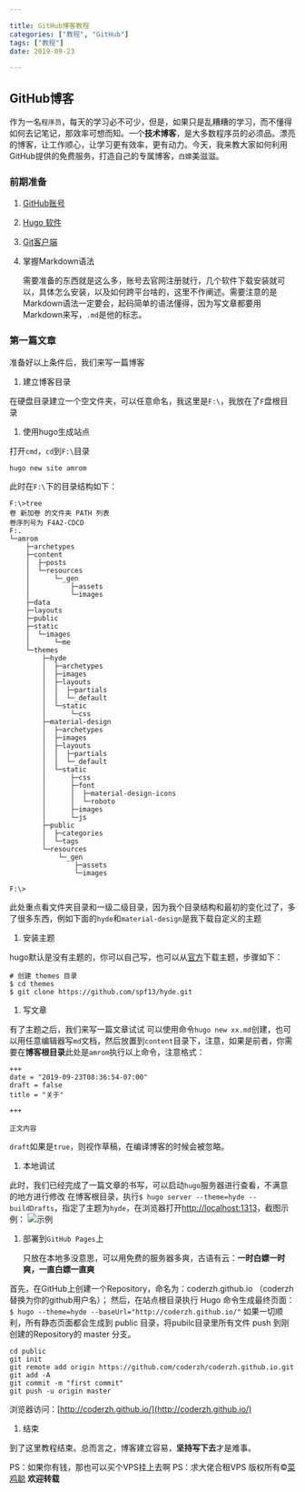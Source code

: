 ```yaml
---

title: GitHub博客教程 
categories: ["教程", "GitHub"] 
tags: ["教程"] 
date: 2019-09-23

---
```


## GitHub博客

作为一名`程序员`，每天的学习必不可少，但是，如果只是乱糟糟的学习，而不懂得如何去记笔记，那效率可想而知。一个**技术博客**，是大多数程序员的必须品。漂亮的博客，让工作顺心，让学习更有效率，更有动力。今天，我来教大家如何利用GitHub提供的免费服务，打造自己的专属博客，`白嫖`美滋滋。

### 前期准备

1. [GitHub账号](https://github.com/)
2. [Hugo 软件](https://www.gohugo.org/)
3. [Git客户端](https://git-scm.com/downloads)
4. 掌握Markdown语法

   需要准备的东西就是这么多，账号去官网注册就行，几个软件下载安装就可以，具体怎么安装，以及如何跨平台啥的，这里不作阐述。需要注意的是Markdown语法一定要会，起码简单的语法懂得，因为写文章都要用Markdown来写，`.md`是他的标志。

### 第一篇文章

准备好以上条件后，我们来写一篇博客

1. 建立博客目录

在硬盘目录建立一个空文件夹，可以任意命名，我这里是`F:\`，我放在了`F`盘根目录

1. 使用hugo生成站点

打开`cmd`，`cd`到`F:\`目录

```text
hugo new site amrom
```

此时在`F:\`下的目录结构如下：

```text
F:\>tree
卷 新加卷 的文件夹 PATH 列表
卷序列号为 F4A2-CDCD
F:.
└─amrom
    ├─archetypes
    ├─content
    │  ├─posts
    │  └─resources
    │      └─_gen
    │          ├─assets
    │          └─images
    ├─data
    ├─layouts
    ├─public
    ├─static
    │  └─images
    │      └─me
    └─themes
        ├─hyde
        │  ├─archetypes
        │  ├─images
        │  ├─layouts
        │  │  ├─partials
        │  │  └─_default
        │  └─static
        │      └─css
        ├─material-design
        │  ├─archetypes
        │  ├─images
        │  ├─layouts
        │  │  ├─partials
        │  │  └─_default
        │  └─static
        │      ├─css
        │      ├─font
        │      │  ├─material-design-icons
        │      │  └─roboto
        │      ├─images
        │      └─js
        ├─public
        │  ├─categories
        │  └─tags
        └─resources
            └─_gen
                ├─assets
                └─images

F:\>
```

此处重点看文件夹目录和一级二级目录，因为我个目录结构和最初的变化过了，多了很多东西，例如下面的`hyde`和`material-design`是我下载自定义的主题

1. 安装主题

hugo默认是没有主题的，你可以自己写，也可以从[官方](https://www.gohugo.org/theme/)下载主题，步骤如下：

```text
# 创建 themes 目录
$ cd themes
$ git clone https://github.com/spf13/hyde.git
```

1. 写文章

有了主题之后，我们来写一篇文章试试 可以使用命令`hugo new xx.md`创建，也可以用任意编辑器写`md`文档，然后放置到`content`目录下，注意，如果是前者，你需要在**博客根目录**此处是`amrom`执行以上命令，注意格式：

```text
+++
date = "2019-09-23T08:36:54-07:00"
draft = false
title = "关于"

+++

正文内容
```

`draft`如果是`true`，则视作草稿，在编译博客的时候会被忽略。

1. 本地调试

此时，我们已经完成了一篇文章的书写，可以启动`hugo`服务器进行查看，不满意的地方进行修改 在博客根目录，执行`$ hugo server --theme=hyde --buildDrafts`，指定了主题为`hyde`，在浏览器打开[http://localhost:1313](http://localhost:1313)，截图示例： ![&#x793A;&#x4F8B;](https://raw.githubusercontent.com/linjinbao666/resources/master/amromPicture/%E7%A4%BA%E4%BE%8B.png)

1. 部署到`GitHub Pages`上

   只放在本地多没意思，可以用免费的服务器多爽，古语有云：**一时白嫖一时爽，一直白嫖一直爽**

首先，在GitHub上创建一个Repository，命名为：coderzh.github.io （coderzh替换为你的github用户名）； 然后，在站点根目录执行 Hugo 命令生成最终页面：`$ hugo --theme=hyde --baseUrl="http://coderzh.github.io/"` 如果一切顺利，所有静态页面都会生成到 public 目录，将pubilc目录里所有文件 push 到刚创建的Repository的 master 分支。

```text
cd public
git init
git remote add origin https://github.com/coderzh/coderzh.github.io.git
git add -A
git commit -m "first commit"
git push -u origin master
```

浏览器访问：[http://coderzh.github.io/](http://coderzh.github.io/)

1. 结束

到了这里教程结束。总而言之，博客建立容易，**坚持写下去**才是难事。

PS：如果你有钱，那也可以买个VPS挂上去啊 PS：求大佬合租VPS 版权所有©[菜鸡聪](https://linjinbao666.github.io/) **欢迎转载**
